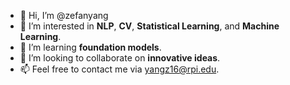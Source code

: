 - 👋 Hi, I’m @zefanyang
- 👀 I’m interested in **NLP**, **CV**, **Statistical Learning**, and **Machine Learning**.
- 🌱 I’m learning **foundation models**.
- 💞️ I’m looking to collaborate on **innovative ideas**.
- 📫 Feel free to contact me via yangz16@rpi.edu.

<!---
zefanyang/zefanyang is a ✨ special ✨ repository because its `README.md` (this file) appears on your GitHub profile.
You can click the Preview link to take a look at your changes.
--->
